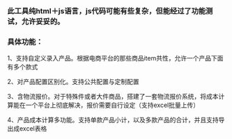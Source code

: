 ### 此工具纯html＋js语言，js代码可能有些复杂，但能经过了功能测试，允许妥妥的。

### 具体功能：

1、支持自定义录入产品。根据电商平台的那些商品item共性，允许一个产品下面有多个款式

2、对产品配置区别化。支持公共配置与定制配置

3、含物流报价。对于特殊件或者大件商品，搭建了一套物流报价系统，将成本计算能在一个平台上彻底解决，报价需要自行设定（支持excel批量上传）

4、产品成本计算多功能。支持单款产品小计，以及多款产品的合计，并且支持导出成excel表格